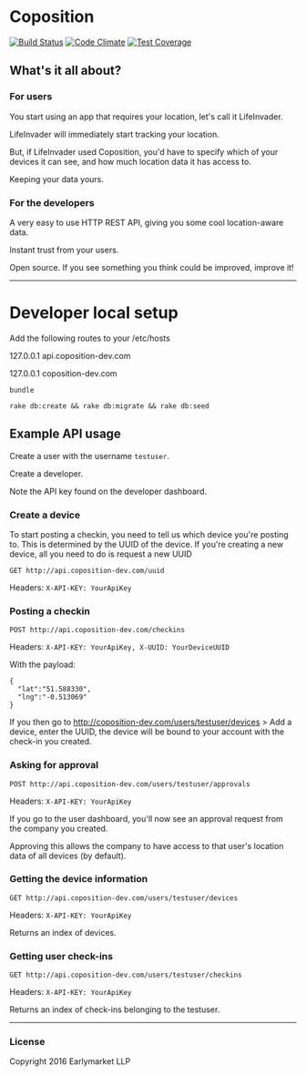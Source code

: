 # Coposition

[![Build Status](https://travis-ci.org/earlymarket/Coposition.svg?branch=master)](https://travis-ci.org/earlymarket/Coposition)
[![Code Climate](https://codeclimate.com/github/earlymarket/CoPosition/badges/gpa.svg)](https://codeclimate.com/github/earlymarket/CoPosition)
[![Test Coverage](https://codeclimate.com/github/earlymarket/CoPosition/badges/coverage.svg)](https://codeclimate.com/github/earlymarket/CoPosition/coverage)

## What's it all about?

### For users
You start using an app that requires your location, let's call it LifeInvader.

LifeInvader will immediately start tracking your location.

But, if LifeInvader used Coposition, you'd have to specify which of your devices it can see, and how much location data it has access to.

Keeping your data yours.


### For the developers
A very easy to use HTTP REST API, giving you some cool location-aware data.

Instant trust from your users.

Open source. If you see something you think could be improved, improve it!

--------
# Developer local setup

Add the following routes to your /etc/hosts

127.0.0.1    api.coposition-dev.com

127.0.0.1    coposition-dev.com

`bundle`

`rake db:create && rake db:migrate && rake db:seed`

## Example API usage

Create a user with the username `testuser`.

Create a developer.

Note the API key found on the developer dashboard.

### Create a device

To start posting a checkin, you need to tell us which device you're posting to.
This is determined by the UUID of the device.
If you're creating a new device, all you need to do is request a new UUID

`GET http://api.coposition-dev.com/uuid`

Headers: `X-API-KEY: YourApiKey`

### Posting a checkin

`POST http://api.coposition-dev.com/checkins`

Headers: `X-API-KEY: YourApiKey, X-UUID: YourDeviceUUID`

With the payload:
```
{
  "lat":"51.588330",
  "lng":"-0.513069"
}
```

If you then go to http://coposition-dev.com/users/testuser/devices > Add a device, enter the UUID, the device will be bound to your account with the check-in you created.

### Asking for approval

`POST http://api.coposition-dev.com/users/testuser/approvals`

Headers: `X-API-KEY: YourApiKey`

If you go to the user dashboard, you'll now see an approval request from the company you created.

Approving this allows the company to have access to that user's location data of all devices (by default).

### Getting the device information

`GET http://api.coposition-dev.com/users/testuser/devices`

Headers: `X-API-KEY: YourApiKey`

Returns an index of devices.

### Getting user check-ins

`GET http://api.coposition-dev.com/users/testuser/checkins`

Headers: `X-API-KEY: YourApiKey`

Returns an index of check-ins belonging to the testuser.

--------

### License
Copyright 2016 Earlymarket LLP
